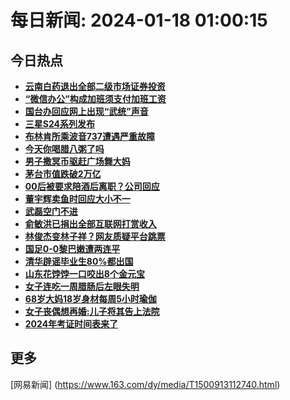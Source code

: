 
# 每日新闻: 2024-01-18 01:00:15
## 今日热点

- **[云南白药退出全部二级市场证券投资](https://www.163.com/search?keyword=%E4%BA%91%E5%8D%97%E7%99%BD%E8%8D%AF%E9%80%80%E5%87%BA%E5%85%A8%E9%83%A8%E4%BA%8C%E7%BA%A7%E5%B8%82%E5%9C%BA%E8%AF%81%E5%88%B8%E6%8A%95%E8%B5%84)**
- **[“微信办公”构成加班须支付加班工资](https://www.163.com/search?keyword=%E2%80%9C%E5%BE%AE%E4%BF%A1%E5%8A%9E%E5%85%AC%E2%80%9D%E6%9E%84%E6%88%90%E5%8A%A0%E7%8F%AD%E9%A1%BB%E6%94%AF%E4%BB%98%E5%8A%A0%E7%8F%AD%E5%B7%A5%E8%B5%84)**
- **[国台办回应网上出现“武统”声音](https://www.163.com/search?keyword=%E5%9B%BD%E5%8F%B0%E5%8A%9E%E5%9B%9E%E5%BA%94%E7%BD%91%E4%B8%8A%E5%87%BA%E7%8E%B0%E2%80%9C%E6%AD%A6%E7%BB%9F%E2%80%9D%E5%A3%B0%E9%9F%B3)**
- **[三星S24系列发布](https://www.163.com/search?keyword=%E4%B8%89%E6%98%9FS24%E7%B3%BB%E5%88%97%E5%8F%91%E5%B8%83)**
- **[布林肯所乘波音737遭遇严重故障](https://www.163.com/search?keyword=%E5%B8%83%E6%9E%97%E8%82%AF%E6%89%80%E4%B9%98%E6%B3%A2%E9%9F%B3737%E9%81%AD%E9%81%87%E4%B8%A5%E9%87%8D%E6%95%85%E9%9A%9C)**
- **[今天你喝腊八粥了吗](https://www.163.com/search?keyword=%E4%BB%8A%E5%A4%A9%E4%BD%A0%E5%96%9D%E8%85%8A%E5%85%AB%E7%B2%A5%E4%BA%86%E5%90%97)**
- **[男子撒冥币驱赶广场舞大妈](https://www.163.com/search?keyword=%E7%94%B7%E5%AD%90%E6%92%92%E5%86%A5%E5%B8%81%E9%A9%B1%E8%B5%B6%E5%B9%BF%E5%9C%BA%E8%88%9E%E5%A4%A7%E5%A6%88)**
- **[茅台市值跌破2万亿](https://www.163.com/search?keyword=%E8%8C%85%E5%8F%B0%E5%B8%82%E5%80%BC%E8%B7%8C%E7%A0%B42%E4%B8%87%E4%BA%BF)**
- **[00后被要求陪酒后离职？公司回应](https://www.163.com/search?keyword=00%E5%90%8E%E8%A2%AB%E8%A6%81%E6%B1%82%E9%99%AA%E9%85%92%E5%90%8E%E7%A6%BB%E8%81%8C%EF%BC%9F%E5%85%AC%E5%8F%B8%E5%9B%9E%E5%BA%94)**
- **[董宇辉卖鱼时回应大小不一](https://www.163.com/search?keyword=%E8%91%A3%E5%AE%87%E8%BE%89%E5%8D%96%E9%B1%BC%E6%97%B6%E5%9B%9E%E5%BA%94%E5%A4%A7%E5%B0%8F%E4%B8%8D%E4%B8%80)**
- **[武磊空门不进](https://www.163.com/search?keyword=%E6%AD%A6%E7%A3%8A%E7%A9%BA%E9%97%A8%E4%B8%8D%E8%BF%9B)**
- **[俞敏洪已捐出全部互联网打赏收入](https://www.163.com/search?keyword=%E4%BF%9E%E6%95%8F%E6%B4%AA%E5%B7%B2%E6%8D%90%E5%87%BA%E5%85%A8%E9%83%A8%E4%BA%92%E8%81%94%E7%BD%91%E6%89%93%E8%B5%8F%E6%94%B6%E5%85%A5)**
- **[林俊杰变林子祥？网友质疑平台跳票](https://www.163.com/search?keyword=%E6%9E%97%E4%BF%8A%E6%9D%B0%E5%8F%98%E6%9E%97%E5%AD%90%E7%A5%A5%EF%BC%9F%E7%BD%91%E5%8F%8B%E8%B4%A8%E7%96%91%E5%B9%B3%E5%8F%B0%E8%B7%B3%E7%A5%A8)**
- **[国足0-0黎巴嫩遭两连平](https://www.163.com/search?keyword=%E5%9B%BD%E8%B6%B30-0%E9%BB%8E%E5%B7%B4%E5%AB%A9%E9%81%AD%E4%B8%A4%E8%BF%9E%E5%B9%B3)**
- **[清华辟谣毕业生80%都出国](https://www.163.com/search?keyword=%E6%B8%85%E5%8D%8E%E8%BE%9F%E8%B0%A3%E6%AF%95%E4%B8%9A%E7%94%9F80%25%E9%83%BD%E5%87%BA%E5%9B%BD)**
- **[山东花饽饽一口咬出8个金元宝](https://www.163.com/search?keyword=%E5%B1%B1%E4%B8%9C%E8%8A%B1%E9%A5%BD%E9%A5%BD%E4%B8%80%E5%8F%A3%E5%92%AC%E5%87%BA8%E4%B8%AA%E9%87%91%E5%85%83%E5%AE%9D)**
- **[女子连吃一周腊肠后左眼失明](https://www.163.com/search?keyword=%E5%A5%B3%E5%AD%90%E8%BF%9E%E5%90%83%E4%B8%80%E5%91%A8%E8%85%8A%E8%82%A0%E5%90%8E%E5%B7%A6%E7%9C%BC%E5%A4%B1%E6%98%8E)**
- **[68岁大妈18岁身材每周5小时瑜伽](https://www.163.com/search?keyword=68%E5%B2%81%E5%A4%A7%E5%A6%8818%E5%B2%81%E8%BA%AB%E6%9D%90%E6%AF%8F%E5%91%A85%E5%B0%8F%E6%97%B6%E7%91%9C%E4%BC%BD)**
- **[女子丧偶想再婚:儿子将其告上法院](https://www.163.com/search?keyword=%E5%A5%B3%E5%AD%90%E4%B8%A7%E5%81%B6%E6%83%B3%E5%86%8D%E5%A9%9A+%E5%84%BF%E5%AD%90%E5%B0%86%E5%85%B6%E5%91%8A%E4%B8%8A%E6%B3%95%E9%99%A2)**
- **[2024年考证时间表来了](https://www.163.com/search?keyword=2024%E5%B9%B4%E8%80%83%E8%AF%81%E6%97%B6%E9%97%B4%E8%A1%A8%E6%9D%A5%E4%BA%86)**

## 更多
[网易新闻] (https://www.163.com/dy/media/T1500913112740.html)
